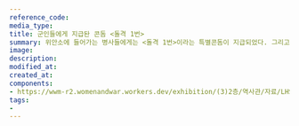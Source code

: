 ```yaml
---
reference_code:
media_type:
title: 군인들에게 지급돤 콘돔 <돌격 1번>
summary: 위안소에 들어가는 병사들에게는 <돌격 1번>이라는 특별콘돔이 지급되었다. 그리고 각 방에는 세척용 수용액이 비치되어 있었다.
image:
description:
modified_at:
created_at:
components:
- https://wwm-r2.womenandwar.workers.dev/exhibition/(3)2층/역사관/자료/LHS_0232.jpg
tags:
-
---
```


